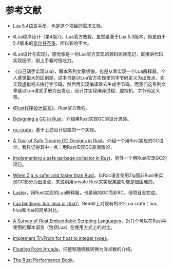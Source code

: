# 参考文献

- [Lua 5.4语言手册](https://www.lua.org/manual/5.4/)，也是这个项目的需求文档。

- 《Lua程序设计（第4版）》，Lua官方教程。虽然是基于Lua 5.3版本，但是由于5.4版本的[变化并不多](http://www.lua.org/manual/5.4/readme.html#changes)，所以影响不大。

- 《Lua设计与实现》，感觉像是一份Lua官方实现的源码阅读笔记，直接讲代码实现细节，刚上手看时很吃力。

- 《自己动手实现Lua》，跟本系列文章很像，也是从零实现一个Lua解释器。个人感觉最大的区别是，这本书是以Lua官方实现里的字节码定义为出发点，先实现虚拟机去执行字节码，然后再实现编译器去生成字节码。而我们这系列文章是以Lua语言手册为出发点，设计并实现编译过程、虚拟机、字节码定义等。

- [《Rust程序设计语言》](https://kaisery.github.io/trpl-zh-cn/)，Rust官方教程。

- [Designing a GC in Rust](https://manishearth.github.io/blog/2015/09/01/designing-a-gc-in-rust/)，介绍用Rust实现GC的设计思路。

- [gc-crate](https://crates.io/crates/gc)，基于上述设计思路的一个实现。

- [A Tour of Safe Tracing GC Designs in Rust](https://manishearth.github.io/blog/2021/04/05/a-tour-of-safe-tracing-gc-designs-in-rust/)，介绍一个用Rust实现的GC设计。我只记得其中一点：用Rust实现GC是很难的。

- [Implementing a safe garbage collector in Rust](https://coredumped.dev/2022/04/11/implementing-a-safe-garbage-collector-in-rust/)，另外一个用Rust实现GC的项目。

- [When Zig is safer and faster than Rust](https://zackoverflow.dev/writing/unsafe-rust-vs-zig/)，以Roc语言使用Zig而非Rust来实现GC部分为出发点，来说明用unsafe Rust来实现某些功能是很困难的。

- [Luster](https://github.com/kyren/luster)，用Rust实现的Lua解释器，也是用的GC而非RC，但项目没完成。

- [Lua bindings: lua, hlua or rlua?](https://www.reddit.com/r/rust/comments/8coe49/lua_bindings_lua_hlua_or_rlua/)，Reddit上对现有的3个Lua crate：lua、hlua和rlua的简单对比。

- [A Survey of Rust Embeddable Scripting Languages](https://www.boringcactus.com/2020/09/16/survey-of-rust-embeddable-scripting-languages.html)，对几个可以在Rust中使用的脚本语言（包括Lua）在使用方式上的对比。

- [Implement TryFrom for float to integer types](https://github.com/rust-lang/rust/pull/47857)，

- [Floating Point Arcade](https://gist.github.com/CrockAgile/09065649ae5a52629599ebc5645922d6)，把整型随机数转换为浮点数的介绍。

- [The Rust Performance Book](https://nnethercote.github.io/perf-book/title-page.html)。
